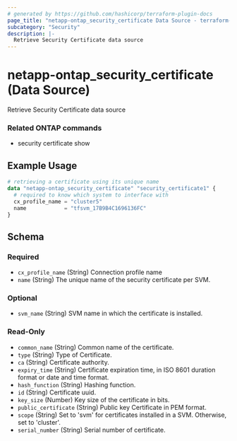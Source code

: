 ```yaml
---
# generated by https://github.com/hashicorp/terraform-plugin-docs
page_title: "netapp-ontap_security_certificate Data Source - terraform-provider-netapp-ontap"
subcategory: "Security"
description: |-
  Retrieve Security Certificate data source
---
```


# netapp-ontap_security_certificate (Data Source)

Retrieve Security Certificate data source

### Related ONTAP commands
* security certificate show

## Example Usage

```terraform
# retrieving a certificate using its unique name
data "netapp-ontap_security_certificate" "security_certificate1" {
  # required to know which system to interface with
  cx_profile_name = "cluster5"
  name            = "tfsvm_17B9B4C1696136FC"
}
```

<!-- schema generated by tfplugindocs -->
## Schema

### Required

- `cx_profile_name` (String) Connection profile name
- `name` (String) The unique name of the security certificate per SVM.

### Optional

- `svm_name` (String) SVM name in which the certificate is installed.

### Read-Only

- `common_name` (String) Common name of the certificate.
- `type` (String) Type of Certificate.
- `ca` (String) Certificate authority.
- `expiry_time` (String) Certificate expiration time, in ISO 8601 duration format or date and time format.
- `hash_function` (String) Hashing function.
- `id` (String) Certificate uuid.
- `key_size` (Number) Key size of the certificate in bits.
- `public_certificate` (String) Public key Certificate in PEM format.
- `scope` (String) Set to 'svm' for certificates installed in a SVM. Otherwise, set to 'cluster'.
- `serial_number` (String) Serial number of certificate.
